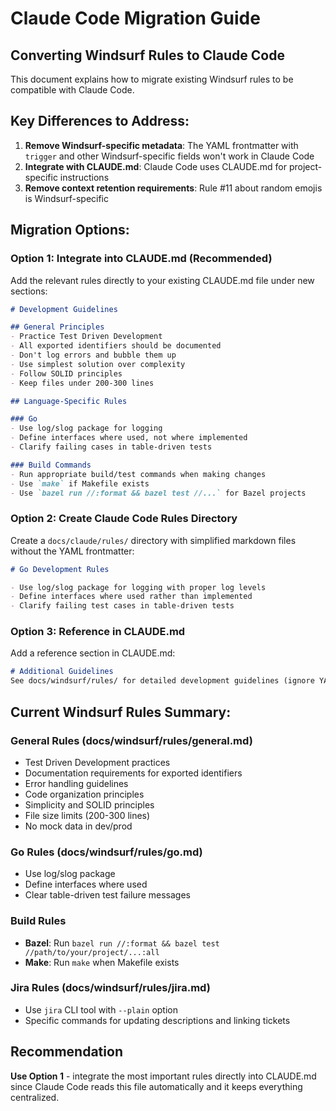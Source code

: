 # Claude Code Migration Guide

## Converting Windsurf Rules to Claude Code

This document explains how to migrate existing Windsurf rules to be compatible with Claude Code.

## Key Differences to Address:

1. **Remove Windsurf-specific metadata**: The YAML frontmatter with `trigger` and other Windsurf-specific fields won't work in Claude Code
2. **Integrate with CLAUDE.md**: Claude Code uses CLAUDE.md for project-specific instructions
3. **Remove context retention requirements**: Rule #11 about random emojis is Windsurf-specific

## Migration Options:

### Option 1: Integrate into CLAUDE.md (Recommended)
Add the relevant rules directly to your existing CLAUDE.md file under new sections:

```markdown
# Development Guidelines

## General Principles
- Practice Test Driven Development
- All exported identifiers should be documented
- Don't log errors and bubble them up
- Use simplest solution over complexity
- Follow SOLID principles
- Keep files under 200-300 lines

## Language-Specific Rules

### Go
- Use log/slog package for logging
- Define interfaces where used, not where implemented
- Clarify failing cases in table-driven tests

### Build Commands
- Run appropriate build/test commands when making changes
- Use `make` if Makefile exists
- Use `bazel run //:format && bazel test //...` for Bazel projects
```

### Option 2: Create Claude Code Rules Directory
Create a `docs/claude/rules/` directory with simplified markdown files without the YAML frontmatter:

```markdown
# Go Development Rules

- Use log/slog package for logging with proper log levels
- Define interfaces where used rather than implemented
- Clarify failing test cases in table-driven tests
```

### Option 3: Reference in CLAUDE.md
Add a reference section in CLAUDE.md:

```markdown
# Additional Guidelines
See docs/windsurf/rules/ for detailed development guidelines (ignore YAML frontmatter)
```

## Current Windsurf Rules Summary:

### General Rules (docs/windsurf/rules/general.md)
- Test Driven Development practices
- Documentation requirements for exported identifiers
- Error handling guidelines
- Code organization principles
- Simplicity and SOLID principles
- File size limits (200-300 lines)
- No mock data in dev/prod

### Go Rules (docs/windsurf/rules/go.md)
- Use log/slog package
- Define interfaces where used
- Clear table-driven test failure messages

### Build Rules
- **Bazel**: Run `bazel run //:format && bazel test //path/to/your/project/...:all`
- **Make**: Run `make` when Makefile exists

### Jira Rules (docs/windsurf/rules/jira.md)
- Use `jira` CLI tool with `--plain` option
- Specific commands for updating descriptions and linking tickets

## Recommendation

**Use Option 1** - integrate the most important rules directly into CLAUDE.md since Claude Code reads this file automatically and it keeps everything centralized.